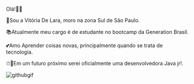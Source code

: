 Olá!🌈🌞

👩Sou a Vitória De Lara, moro na zona Sul de São Paulo.

📚Atualmente meu cargo é de estudante no bootcamp da Generation Brasil.

💕Amo Aprender coisas novas, principalmente quando se trata de tecnologia.

⏱🤞Em um futuro próximo serei oficialmente uma desenvolvedora Java jr!.



![githubgif](https://user-images.githubusercontent.com/64369536/128420470-1241ff64-0e59-433f-b336-d017bf12abbb.gif)






    



  
  
  
  
